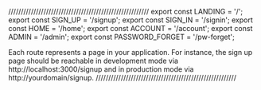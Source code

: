 ////////////////////////////////////////////////////////
export const LANDING = '/';
export const SIGN_UP = '/signup';
export const SIGN_IN = '/signin';
export const HOME = '/home';
export const ACCOUNT = '/account';
export const ADMIN = '/admin';
export const PASSWORD_FORGET = '/pw-forget';

Each route represents a page in your application. For instance, the sign up page should be reachable in development mode via http://localhost:3000/signup and in production mode via http://yourdomain/signup.
////////////////////////////////////////////////////////

